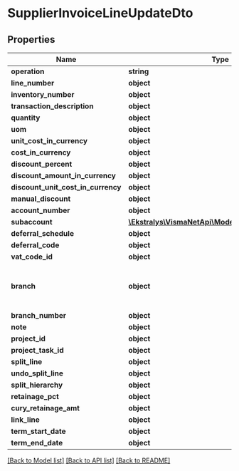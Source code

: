 # SupplierInvoiceLineUpdateDto

## Properties
Name | Type | Description | Notes
------------ | ------------- | ------------- | -------------
**operation** | **string** |  | [optional] 
**line_number** | **object** |  | [optional] 
**inventory_number** | **object** |  | [optional] 
**transaction_description** | **object** |  | [optional] 
**quantity** | **object** |  | [optional] 
**uom** | **object** |  | [optional] 
**unit_cost_in_currency** | **object** |  | [optional] 
**cost_in_currency** | **object** |  | [optional] 
**discount_percent** | **object** |  | [optional] 
**discount_amount_in_currency** | **object** |  | [optional] 
**discount_unit_cost_in_currency** | **object** |  | [optional] 
**manual_discount** | **object** |  | [optional] 
**account_number** | **object** |  | [optional] 
**subaccount** | [**\Ekstralys\VismaNetApi\Model\SegmentUpdateDto[]**](SegmentUpdateDto.md) |  | [optional] 
**deferral_schedule** | **object** |  | [optional] 
**deferral_code** | **object** |  | [optional] 
**vat_code_id** | **object** |  | [optional] 
**branch** | **object** | Branch is deprecated, please use BranchNumber instead. | [optional] 
**branch_number** | **object** |  | [optional] 
**note** | **object** |  | [optional] 
**project_id** | **object** |  | [optional] 
**project_task_id** | **object** |  | [optional] 
**split_line** | **object** |  | [optional] 
**undo_split_line** | **object** |  | [optional] 
**split_hierarchy** | **object** |  | [optional] 
**retainage_pct** | **object** |  | [optional] 
**cury_retainage_amt** | **object** |  | [optional] 
**link_line** | **object** |  | [optional] 
**term_start_date** | **object** |  | [optional] 
**term_end_date** | **object** |  | [optional] 

[[Back to Model list]](../README.md#documentation-for-models) [[Back to API list]](../README.md#documentation-for-api-endpoints) [[Back to README]](../README.md)


